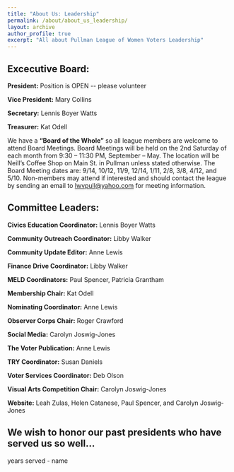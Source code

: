 ```yaml
---
title: "About Us: Leadership"
permalink: /about/about_us_leadership/
layout: archive
author_profile: true
excerpt: "All about Pullman League of Women Voters Leadership"
---
```


## Excecutive Board:

**President:**  Position is OPEN -- please volunteer

**Vice President:** Mary Collins

**Secretary:**  Lennis Boyer Watts

**Treasurer:**  Kat Odell

We have a **“Board of the Whole”** so all league members are welcome to attend Board Meetings.  Board Meetings will be held on the 2nd Saturday of each month from 9:30 – 11:30 PM, September – May.    The location will be Neill’s Coffee Shop on Main St. in Pullman unless stated otherwise. The Board Meeting dates are: 9/14, 10/12, 11/9, 12/14, 1/11, 2/8, 3/8, 4/12, and 5/10.  Non-members may attend if interested and should contact the league by sending an email to [lwvpull@yahoo.com](mailto:lwvpull@yahoo.com) for meeting information.



## Committee Leaders:

**Civics Education Coordinator:** Lennis Boyer Watts

**Community Outreach Coordinator:**  Libby Walker

**Community Update Editor:**  Anne Lewis

**Finance Drive Coordinator:** Libby Walker 

**MELD Coordinators:**  Paul Spencer, Patricia Grantham 

**Membership Chair:**  Kat Odell

**Nominating Coordinator:**  Anne Lewis

**Observer Corps Chair:**  Roger Crawford

**Social Media:**  Carolyn Joswig-Jones

**The Voter Publication:**  Anne Lewis

**TRY Coordinator:**  Susan Daniels

**Voter Services Coordinator:**  Deb Olson

**Visual Arts Competition Chair:**  Carolyn Joswig-Jones

**Website:**  Leah Zulas, Helen Catanese, Paul Spencer, and Carolyn Joswig-Jones






## **We wish to honor our past presidents who have served us so well...**
years served - name

